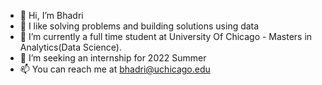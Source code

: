 - 👋 Hi, I’m Bhadri
- 👀 I like solving problems and building solutions using data
- 🌱 I’m currently a full time student at University Of Chicago - Masters in Analytics(Data Science).
- 💞️ I’m seeking an internship for 2022 Summer 
- 📫 You can reach me at bhadri@uchicago.edu 

